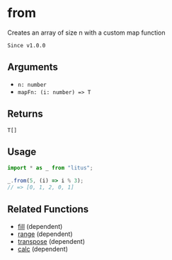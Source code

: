 # from

Creates an array of size n with a custom map function

`Since v1.0.0`

## Arguments

- `n: number`
- `mapFn: (i: number) => T`

## Returns

`T[]`

## Usage

```ts
import * as _ from "litus";

_.from(5, (i) => i % 3);
// => [0, 1, 2, 0, 1]
```

## Related Functions

- [fill](fill.md) (dependent)
- [range](range.md) (dependent)
- [transpose](transpose.md) (dependent)
- [calc](../math/calc.md) (dependent)
